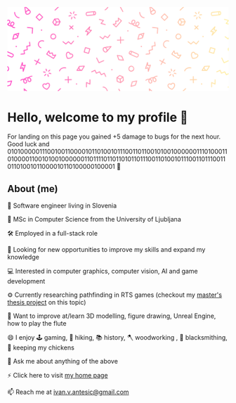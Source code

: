 ![cover](cover.png)

# Hello, welcome to my profile 👋
For landing on this page you gained +5 damage to bugs for the next hour. Good luck and 010100000111001001100001011010010111001101100101001000000111010001101000011001010010000001101111011011010110111001101001011100110111001101101001011000010110100000100001 :mechanical_arm: 

## About (me)

:office: Software engineer living in Slovenia 

:scroll: MSc in Computer Science from the University of Ljubljana

:hammer_and_wrench: Employed in a full-stack role

:telescope: Looking for new opportunities to improve my skills and expand my knowledge

:computer: Interested in computer graphics, computer vision, AI and game development

:gear: Currently researching pathfinding in RTS games (checkout my [master's thesis project](https://github.com/ia6382/OpenRA#about) on this topic)

:seedling: Want to improve at/learn 3D modelling, figure drawing, Unreal Engine, how to play the flute

:smile: I enjoy :joystick: gaming, :sunrise_over_mountains: hiking, :books: history, :axe: woodworking , :hammer: blacksmithing, :chicken: keeping my chickens

:speech_balloon: Ask me about anything of the above

:zap: Click here to visit [my home page](https://ia6382.github.io/)

:mailbox: Reach me at [ivan.v.antesic@gmail.com](mailto:ivan.v.antesic@gmail.com)
